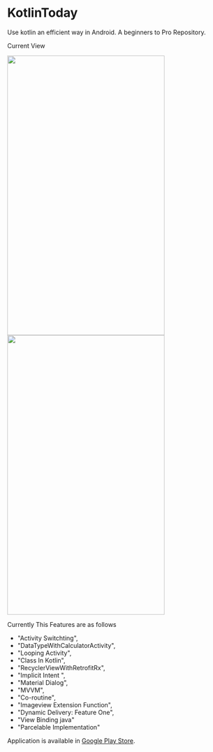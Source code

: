 # KotlinToday
Use kotlin an efficient way in Android. A beginners to Pro Repository. 

Current View

<img src="device-2020-03-19-112858.png" width="360" height="640"> <img src="device-2020-03-19-113016.png" width="360" height="640">

Currently This Features are as follows
-	"Activity Switchting",
-	"DataTypeWithCalculatorActivity",
-	"Looping Activity",
-	"Class In Kotlin",
-	"RecyclerViewWithRetrofitRx",
-	"Implicit Intent ",
-	"Material Dialog",
-	"MVVM",
-	"Co-routine",
-	"Imageview Extension Function",
-	"Dynamic Delivery: Feature One",
-	"View Binding java"
- "Parcelable Implementation"

Application is available in [Google Play Store](https://play.google.com/store/apps/details?id=com.shihab.kotlintoday).
